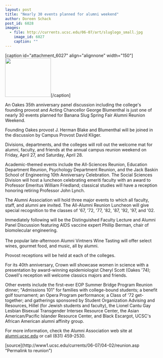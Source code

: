 ```yaml
---
layout: post
title: "Nearly 30 events planned for alumni weekend"
author: Doreen Schack 
post_id: 6028
images:
  - file: http://currents.ucsc.edu/06-07/art/sluglogo_small.jpg
    image_id: 6027
    caption: ""
---
```


[caption id="attachment_6027" align="alignnone" width="150"]<a href="http://localhost/mysite/wp-content/uploads/2007/04/sluglogo_small.jpg"><img class="size-full wp-image-6027" src="http://localhost/mysite/wp-content/uploads/2007/04/sluglogo_small.jpg" alt="" width="150" height="127" /></a>[/caption]
<a name="content" id="content"></a>
<p>
  An Oakes 35th anniversary panel discussion including the college's founding provost and Acting Chancellor George Blumenthal is just one of nearly 30 events planned for Banana Slug Spring Fair Alumni Reunion Weekend.
</p>
<p>
  Founding Oakes provost J. Herman Blake and Blumenthal will be joined in the discussion by Campus Provost David Kliger.
</p>
<p>
  Divisions, departments, and the colleges will roll out the welcome mat for alumni, faculty, and friends at the annual campus reunion weekend on Friday, April 27, and Saturday, April 28.
</p>
<p>
  Academic-themed events include the All-Sciences Reunion, Education Department Reunion, Psychology Department Reunion, and the Jack Baskin School of Engineering 10th Anniversary Celebration. The Social Sciences Division will host a luncheon celebrating emeriti faculty with an award to Professor Emeritus William Friedland; classical studies will have a reception honoring retiring Professor John Lynch.
</p>
<p>
  The Alumni Association will hold three major events to which all faculty, staff, and alumni are invited. The All-Alumni Reunion Luncheon will give special recognition to the classes of '67, '72, '77, '82, '87, '92, '97, and '02.
</p>
<p>
  Immediately following will be the Distinguished Faculty Lecture and Alumni Panel Discussion featuring AIDS vaccine expert Phillip Berman, chair of biomolecular engineering.<br>
  <br>
  The popular late-afternoon Alumni Vintners Wine Tasting will offer select wines, gourmet food, and music, all by alumni.
</p>
<p>
  Provost receptions will be held at each of the colleges.
</p>
<p>
  For its 40th anniversary, Crown will showcase women in science with a presentation by award-winning epidemiologist Cheryl Scott (Oakes '74); Cowell's reception will welcome classics majors and friends.
</p>
<p>
  Other events include the first-ever EOP Summer Bridge Program Reunion dinner; "Admissions 101" for families with college-bound students; a benefit golf tournament; an Opera Program performance; a Class of '72 get-together; and gatherings sponsored by Student Organization Advising and Resources, Hillel (for Jewish students and faculty), the Lionel Cantu Gay Lesbian Bisexual Transgender Intersex Resource Center, the Asian American/Pacific Islander Resource Center, and Black Escargot, UCSC's African American alumni affinity group.<br>
</p>
<p>
  For more information, check the Alumni Association web site at <a href="http://alumni.ucsc.edu">alumni.ucsc.edu</a> or call (831) 459-2530.
</p>
[source](http://www1.ucsc.edu/currents/06-07/04-02/reunion.asp "Permalink to reunion")
